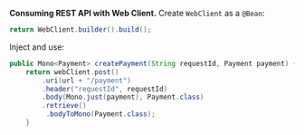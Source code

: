 **Consuming REST API with Web Client.** Create `WebClient` as a `@Bean`:  
```Java
return WebClient.builder().build();
```
Inject and use:  
```Java
public Mono<Payment> createPayment(String requestId, Payment payment) {  
    return webClient.post()  
        .uri(url + "/payment")  
        .header("requestId", requestId)  
        .body(Mono.just(payment), Payment.class)  
        .retrieve()  
         .bodyToMono(Payment.class);  
    }
```